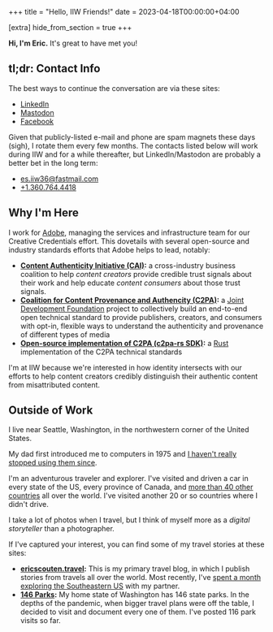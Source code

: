 +++
title = "Hello, IIW Friends!"
date = 2023-04-18T00:00:00+04:00

[extra]
hide_from_section = true
+++

**Hi, I'm Eric.** It's great to have met you!

<!-- more -->

## tl;dr: Contact Info

The best ways to continue the conversation are via these sites:

* [LinkedIn](https://www.linkedin.com/in/ericscouten)
* [Mastodon](https://ericscouten.social/@scouten)
* [Facebook](https://www.facebook.com/eric.scouten)

Given that publicly-listed e-mail and phone are spam magnets these days (sigh), I rotate them every few months. The contacts listed below will work during IIW and for a while thereafter, but LinkedIn/Mastodon are probably a better bet in the long term:

* [es.iiw36@fastmail.com](mailto:es.iiw36@fastmail.com)
* [+1.360.764.4418](sms:+13607644418)

## Why I'm Here

I work for [Adobe](https://adobe.com), managing the services and infrastructure team for our Creative Credentials effort. This dovetails with several open-source and industry standards efforts that Adobe helps to lead, notably:

* **[Content Authenticity Initiative (CAI)](https://contentauthenticity.org):** a cross-industry business coalition to help _content creators_ provide credible trust signals about their work and help educate _content consumers_ about those trust signals.
* **[Coalition for Content Provenance and Authencity (C2PA)](https://c2pa.org):** a [Joint Development Foundation](https://www.jointdevelopment.org/) project to collectively build an end-to-end open technical standard to provide publishers, creators, and consumers with opt-in, flexible ways to understand the authenticity and provenance of different types of media
* **[Open-source implementation of C2PA (c2pa-rs SDK)](https://github.com/contentauth/c2pa-rs/):** a [Rust](https://rust-lang.org) implementation of the C2PA technical standards

I'm at IIW because we're interested in how identity intersects with our efforts to help content creators credibly distinguish their authentic content from misattributed content.

## Outside of Work

I live near Seattle, Washington, in the northwestern corner of the United States.

My dad first introduced me to computers in 1975 and [I haven't really stopped using them since](https://ericscouten.dev/about/).

I'm an adventurous traveler and explorer. I've visited and driven a car in every state of the US, every province of Canada, and [more than 40 other countries](https://ericscouten.travel/countries/) all over the world. I've visited another 20 or so countries where I didn't drive.

I take a lot of photos when I travel, but I think of myself more as a _digital storyteller_ than a photographer.

If I've captured your interest, you can find some of my travel stories at these sites:

* **[ericscouten.travel](https://ericscouten.com):** This is my primary travel blog, in which I publish stories from travels all over the world. Most recently, I've [spent a month exploring the Southeastern US](https://ericscouten.travel/2023/03-18+southeastern-us/) with my partner.
* **[146 Parks](https://146parks.blog):** My home state of Washington has 146 state parks. In the depths of the pandemic, when bigger travel plans were off the table, I decided to visit and document every one of them. I've posted 116 park visits so far.
